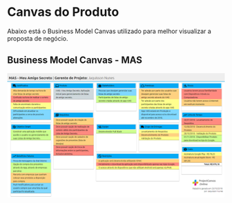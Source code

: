 # Canvas do Produto
Abaixo está o Business Model Canvas utilizado para melhor visualizar a proposta de negócio.


## Business Model Canvas - MAS
![Preview](images/canvas/MAS-PITCH.png?raw=true "Business Model Canvas - MAS")
